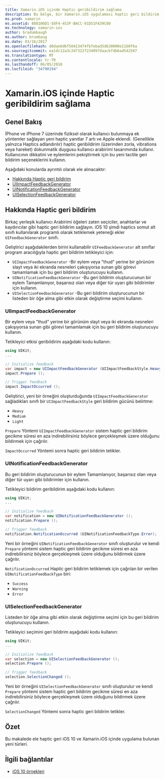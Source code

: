 ```yaml
---
title: Xamarin.iOS içinde Haptic geribildirim sağlama
description: Bu belge, bir Xamarin.iOS uygulaması haptic geri bildirim sağlayın açıklar. UIImpactFeedbackGenerator, UINotificationFeedbackGenerator ve UISelectionFeedbackGenerator açıklanır.
ms.prod: xamarin
ms.assetid: 888106D1-58F4-453F-BACC-91D51FA39C80
ms.technology: xamarin-ios
author: bradumbaugh
ms.author: brumbaug
ms.date: 03/16/2017
ms.openlocfilehash: d0dae6d6f50423474fbfebad5d630000e2160f6a
ms.sourcegitcommit: ea1dc12a3c2d7322f234997daacbfdb6ad542507
ms.translationtype: MT
ms.contentlocale: tr-TR
ms.lasthandoff: 06/05/2018
ms.locfileid: "34790194"
---
```

# <a name="providing-haptic-feedback-in-xamarinios"></a>Xamarin.iOS içinde Haptic geribildirim sağlama

<a name="Overview" />

## <a name="overview"></a>Genel Bakış

İPhone ve iPhone 7 üzerinde fiziksel olarak kullanıcı bulunmaya ek yöntemler sağlayan yeni haptic yanıtlar 7 artı ve Apple eklendi. (Genellikle yalnızca Haptics adlandırılır) haptic geribildirim (üzerinden zorla, vibrations veya hareket) dokunmatik duygusu kullanıcı arabirimi tasarımında kullanır. Kullanıcının dikkatini ve eylemlerini pekiştirmek için bu yeni tactile geri bildirim seçeneklerini kullanın.

Aşağıdaki konularda ayrıntılı olarak ele alınacaktır:

- [Hakkında Haptic geri bildirim](#About-Haptic-Feedback)
- [UIImpactFeedbackGenerator](#UIImpactFeedbackGenerator)
- [UINotificationFeedbackGenerator](#UINotificationFeedbackGenerator)
- [UISelectionFeedbackGenerator](#UISelectionFeedbackGenerator)

<a name="About-Haptic-Feedback" />

## <a name="about-haptic-feedback"></a>Hakkında Haptic geri bildirim

Birkaç yerleşik kullanıcı Arabirimi öğeleri zaten seçiciler, anahtarlar ve kaydırıcılar gibi haptic geri bildirim sağlayın. iOS 10 şimdi haptics somut alt sınıfı kullanılarak programlı olarak tetiklemek yeteneği ekler `UIFeedbackGenerator` sınıfı.

Geliştirici aşağıdakilerden birini kullanabilir `UIFeedbackGenerator` alt sınıflar program aracılığıyla haptic geri bildirim tetikleyici için:

- `UIImpactFeedbackGenerator` -Bir eylem veya "thud" yerine bir görünüm slayt veya iki ekranda nesneleri çakışıyorsa sunan gibi görevi tamamlamak için bu geri bildirim oluşturucuyu kullanın.
- `UINotificationFeedbackGenerator` -Bu geri bildirim oluşturucunun bir eylem Tamamlanıyor, başarısız olan veya diğer tür uyarı gibi bildirimler için kullanın.
- `UISelectionFeedbackGenerator` -Bu geri bildirim oluşturucunun bir listeden bir öğe alma gibi etkin olarak değiştirme seçimi kullanın.

<a name="UIImpactFeedbackGenerator" />

### <a name="uiimpactfeedbackgenerator"></a>UIImpactFeedbackGenerator

Bir eylem veya "thud" yerine bir görünüm slayt veya iki ekranda nesneleri çakışıyorsa sunan gibi görevi tamamlamak için bu geri bildirim oluşturucuyu kullanın.

Tetikleyici etkisi geribildirim aşağıdaki kodu kullanın:

```csharp
using UIKit;
...

// Initialize feedback
var impact = new UIImpactFeedbackGenerator (UIImpactFeedbackStyle.Heavy);
impact.Prepare ();

// Trigger feedback
impact.ImpactOccurred ();
```

Geliştirici, yeni bir örneğini oluşturduğunda `UIImpactFeedbackGenerator` sağladıkları sınıfı bir `UIImpactFeedbackStyle` geri bildirim gücünü belirtme:

- `Heavy`
- `Medium`
- `Light`

`Prepare` Yöntemi `UIImpactFeedbackGenerator` sistem haptic geri bildirim gecikme süresi en aza indirebilirsiniz böylece gerçekleşmek üzere olduğunu bildirmek için çağrılır.

`ImpactOccurred` Yöntemi sonra haptic geri bildirim tetikler.

<a name="UINotificationFeedbackGenerator" />

### <a name="uinotificationfeedbackgenerator"></a>UINotificationFeedbackGenerator

Bu geri bildirim oluşturucunun bir eylem Tamamlanıyor, başarısız olan veya diğer tür uyarı gibi bildirimler için kullanın.

Tetikleyici bildirim geribildirim aşağıdaki kodu kullanın:

```csharp
using UIKit;
...

// Initialize feedback
var notification = new UINotificationFeedbackGenerator ();
notification.Prepare ();

// Trigger feedback
notification.NotificationOccurred (UINotificationFeedbackType.Error);
```

Yeni bir örneğini `UINotificationFeedbackGenerator` sınıfı oluşturulur ve kendi `Prepare` yöntemi sistem haptic geri bildirim gecikme süresi en aza indirebilirsiniz böylece gerçekleşmek üzere olduğunu bildirmek üzere çağrılır.

`NotificationOccurred` Haptic geri bildirim tetiklemek için çağrılan bir verilen `UINotificationFeedbackType` biri:

- `Success`
- `Warning`
- `Error`

<a name="UISelectionFeedbackGenerator" />

### <a name="uiselectionfeedbackgenerator"></a>UISelectionFeedbackGenerator

Listeden bir öğe alma gibi etkin olarak değiştirme seçimi için bu geri bildirim oluşturucuyu kullanın.

Tetikleyici seçimini geri bildirim aşağıdaki kodu kullanın:

```csharp
using UIKit;
...

// Initialize feedback
var selection = new UISelectionFeedbackGenerator ();
selection.Prepare ();

// Trigger feedback
selection.SelectionChanged ();
```

Yeni bir örneğini `UISelectionFeedbackGenerator` sınıfı oluşturulur ve kendi `Prepare` yöntemi sistem haptic geri bildirim gecikme süresi en aza indirebilirsiniz böylece gerçekleşmek üzere olduğunu bildirmek üzere çağrılır.

`SelectionChanged` Yöntemi sonra haptic geri bildirim tetikler.

## <a name="summary"></a>Özet

Bu makalede ele haptic geri iOS 10 ve Xamarin.iOS içinde uygulama bulunan yeni türleri.

## <a name="related-links"></a>İlgili bağlantılar

- [iOS 10 örnekleri](https://developer.xamarin.com/samples/ios/iOS10/)
